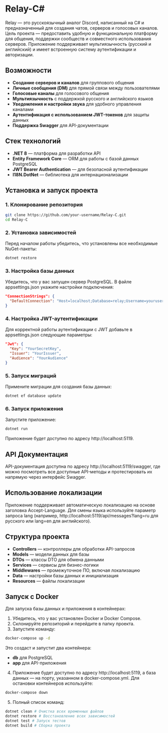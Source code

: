 # Relay-C#

Relay — это русскоязычный аналог Discord, написанный на C# и предназначенный для создания чатов, серверов и голосовых каналов. Цель проекта — предоставить удобную и функциональную платформу для общения, поддержки сообществ и совместного использования серверов. Приложение поддерживает мультиязычность (русский и английский) и имеет встроенную систему аутентификации и авторизации.

## Возможности

- **Создание серверов и каналов** для группового общения
- **Личные сообщения (DM)** для прямой связи между пользователями
- **Голосовые каналы** для голосового общения
- **Мультиязычность** с поддержкой русского и английского языков
- **Уведомления и настройки звука** для удобного управления каналами
- **Аутентификация с использованием JWT-токенов** для защиты данных
- **Поддержка Swagger** для API-документации

## Стек технологий

- **.NET 8** — платформа для разработки API
- **Entity Framework Core** — ORM для работы с базой данных PostgreSQL
- **JWT Bearer Authentication** — для безопасной аутентификации
- **I18N.DotNet** — библиотека для интернационализации

## Установка и запуск проекта

### 1. Клонирование репозитория
```bash
git clone https://github.com/your-username/Relay-C.git
cd Relay-C
```

### 2. Установка зависимостей
Перед началом работы убедитесь, что установлены все необходимые NuGet-пакеты:

```bash
dotnet restore
```

### 3. Настройка базы данных
Убедитесь, что у вас запущен сервер PostgreSQL. В файле appsettings.json укажите настройки подключения:

```json
"ConnectionStrings": {
  "DefaultConnection": "Host=localhost;Database=relay;Username=yourusername;Password=yourpassword"
}
```

### 4. Настройка JWT-аутентификации
Для корректной работы аутентификации с JWT добавьте в appsettings.json следующие параметры:

```json
"Jwt": {
  "Key": "YourSecretKey",
  "Issuer": "YourIssuer",
  "Audience": "YourAudience"
}
```

### 5. Запуск миграций
Примените миграции для создания базы данных:

```bash
dotnet ef database update
```

### 6. Запуск приложения
Запустите приложение:

```bash
dotnet run
```

Приложение будет доступно по адресу http://localhost:5119.

## API Документация

API-документация доступна по адресу http://localhost:5119/swagger, где можно посмотреть все доступные API-методы и протестировать их напрямую через интерфейс Swagger.

## Использование локализации

Приложение поддерживает автоматическую локализацию на основе заголовка Accept-Language. Для смены языка используйте параметр запроса lang (например, http://localhost:5119/api/messages?lang=ru для русского или lang=en для английского).

## Структура проекта

- **Controllers** — контроллеры для обработки API-запросов
- **Models** — модели данных для базы
- **DTOs** — классы DTO для обмена данными
- **Services** — сервисы для бизнес-логики
- **Middlewares** — промежуточное ПО, включая локализацию
- **Data** — настройки базы данных и инициализация
- **Resources** — файлы локализации

## Запуск с Docker

Для запуска базы данных и приложения в контейнерах:

1. Убедитесь, что у вас установлен Docker и Docker Compose.
2. Склонируйте репозиторий и перейдите в папку проекта.
3. Запустите команду:

```bash
docker-compose up -d
```

Это создаст и запустит два контейнера:

- **db** для PostgreSQL
- **app** для API-приложения

4. Приложение будет доступно по адресу http://localhost:5119, а база данных — на порту, указанном в docker-compose.yml.
Для остановки контейнеров используйте:

```bash
docker-compose down
```

5. Полный список команд:

```bash
dotnet clean # Очистка всех временных файлов
dotnet restore # Восстановление всех зависимостей
dotnet test # Запуск тестов
dotnet build # Сборка проекта
```
